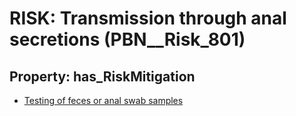 # RISK: __Transmission through anal secretions__ (PBN__Risk_801)

## Property: has_RiskMitigation

* [Testing of feces or anal swab samples](PBN__RiskMitigation_1095)

